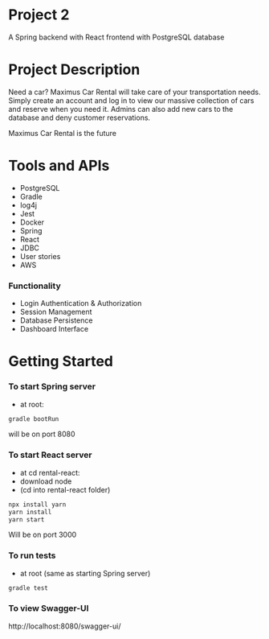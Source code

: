 # Project 2
A Spring backend with React frontend with PostgreSQL database

# Project Description
Need a car? Maximus Car Rental will take care of your transportation needs. Simply create an account and log in to view our massive collection of cars and reserve when you need it. Admins can also add new cars to the database and deny customer reservations.

Maximus Car Rental is the future 

# Tools and APIs
- PostgreSQL
- Gradle
- log4j
- Jest
- Docker
- Spring
- React
- JDBC
- User stories
- AWS

### Functionality
- Login Authentication & Authorization
- Session Management
- Database Persistence
- Dashboard Interface

# Getting Started
### To start Spring server
- at root:
```bash 
gradle bootRun
```
will be on port 8080

### To start React server 
- at cd rental-react:
- download node
- (cd into rental-react folder) 
```bash
npx install yarn
yarn install
yarn start
```
Will be on port 3000

### To run tests
- at root (same as starting Spring server)
```bash
gradle test
```

### To view Swagger-UI
http://localhost:8080/swagger-ui/
